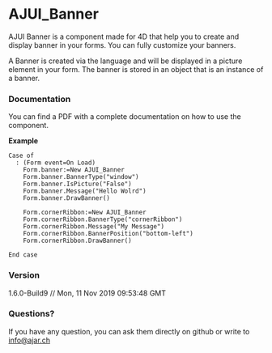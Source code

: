 # AJUI_Banner

AJUI Banner is a component made for 4D that help you to create and display banner in your forms. You can fully customize your banners.

A Banner is created via the language and will be displayed in a picture element in your form. The banner is stored in an object that is an instance of a banner.

### Documentation

You can find a PDF with a complete documentation on how to use the component.

**Example**

    Case of
      : (Form event=On Load)
        Form.banner:=New AJUI_Banner
        Form.banner.BannerType("window")
        Form.banner.IsPicture("False")
        Form.banner.Message("Hello Wolrd")
        Form.banner.DrawBanner()

        Form.cornerRibbon:=New AJUI_Banner
        Form.cornerRibbon.BannerType("cornerRibbon")
        Form.cornerRibbon.Message("My Message")
        Form.cornerRibbon.BannerPosition("bottom-left")
        Form.cornerRibbon.DrawBanner()

    End case

### Version

1.6.0-Build9 // Mon, 11 Nov 2019 09:53:48 GMT

### Questions?

If you have any question, you can ask them directly on github or write to info@ajar.ch
